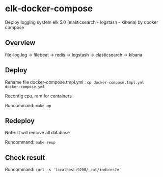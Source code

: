 # elk-docker-compose
Deploy logging system elk 5.0 (elasticsearch - logstash - kibana) by docker compose

## Overview

file-log.log -> filebeat -> redis -> logstash -> elasticsearch -> kibana

## Deploy

Rename file docker-compose.tmpl.yml : `cp docker-compose.tmpl.yml docker-compose.yml`

Reconfig cpu, ram for containers

Runcommand: `make up`

## Redeploy

Note: It will remove all database

Runcommand: `make reup`

## Check result

Runcommand: `curl -s 'localhost:9200/_cat/indices?v'`
